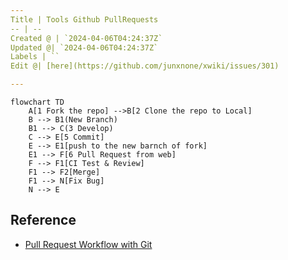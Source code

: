 ```yaml
---
Title | Tools Github PullRequests
-- | --
Created @ | `2024-04-06T04:24:37Z`
Updated @| `2024-04-06T04:24:37Z`
Labels | ``
Edit @| [here](https://github.com/junxnone/xwiki/issues/301)

---
```


``` mermaid
flowchart TD
    A[1 Fork the repo] -->B[2 Clone the repo to Local]
    B --> B1(New Branch)
    B1 --> C(3 Develop)
    C --> E[5 Commit]
    E --> E1[push to the new barnch of fork]
    E1 --> F[6 Pull Request from web]
    F --> F1[CI Test & Review]
    F1 --> F2[Merge]
    F1 --> N[Fix Bug]
    N --> E
```


## Reference

- [Pull Request Workflow with Git](https://medium.com/@urna.hybesis/pull-request-workflow-with-git-6-steps-guide-3858e30b5fa4)
